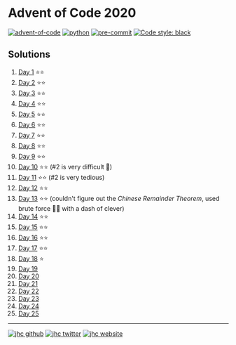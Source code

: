 # Advent of Code 2020

[![advent-of-code](https://img.shields.io/badge/Advent_of_Code-2020-F80046.svg?style=flat)](https://adventofcode.com)
[![python](https://img.shields.io/badge/Python-3.8-3776AB.svg?style=flat&logo=python&logoColor=FFDB4D)](https://www.python.org)
[![pre-commit](https://img.shields.io/badge/pre--commit-enabled-brightgreen?logo=pre-commit&logoColor=white)](https://github.com/pre-commit/pre-commit)
[![Code style: black](https://img.shields.io/badge/code%20style-black-000000.svg)](https://github.com/psf/black)

## Solutions

1. [Day 1](challenges/01_challenge.py) ⭐️⭐️
2. [Day 2](challenges/02_challenge.py) ⭐️⭐️
3. [Day 3](challenges/03_challenge.py) ⭐️⭐️
4. [Day 4](challenges/04_challenge.py) ⭐️⭐️
5. [Day 5](challenges/05_challenge.py) ⭐️⭐️
6. [Day 6](challenges/06_challenge.py) ⭐️⭐️
7. [Day 7](challenges/07_challenge.py) ⭐️⭐️
8. [Day 8](challenges/08_challenge.py) ⭐️⭐️
9. [Day 9](challenges/09_challenge.py) ⭐️⭐️
10. [Day 10](challenges/10_challenge.py) ⭐️⭐️ (#2 is very difficult 🥵)
11. [Day 11](challenges/11_challenge.py) ⭐️⭐️ (#2 is very tedious)
12. [Day 12](challenges/12_challenge.py) ⭐️⭐️
13. [Day 13](challenges/13_challenge.py) ⭐️⭐️ (couldn't figure out the *Chinese Remainder Theorem*, used brute force 💪🏼 with a dash of clever)
14. [Day 14](challenges/14_challenge.py) ⭐️⭐️
15. [Day 15](challenges/15_challenge.py) ⭐️⭐️
16. [Day 16](challenges/16_challenge.py) ⭐️⭐️
17. [Day 17](challenges/17_challenge.py) ⭐️⭐️
18. [Day 18](challenges/18_challenge.py) ⭐️
19. [Day 19](challenges/19_challenge.py)
20. [Day 20](challenges/20_challenge.py)
21. [Day 21](challenges/21_challenge.py)
22. [Day 22](challenges/22_challenge.py)
23. [Day 23](challenges/23_challenge.py)
24. [Day 24](challenges/24_challenge.py)
25. [Day 25](challenges/25_challenge.py)

---

[![jhc github](https://img.shields.io/badge/GitHub-jhrcook-181717.svg?style=flat&logo=github)](https://github.com/jhrcook)
[![jhc twitter](https://img.shields.io/badge/Twitter-@JoshDoesA-00aced.svg?style=flat&logo=twitter)](https://twitter.com/JoshDoesa)
[![jhc website](https://img.shields.io/badge/Website-Joshua_Cook-5087B2.svg?style=flat&logo=telegram)](https://joshuacook.netlify.com)
